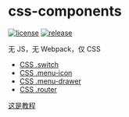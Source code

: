 # css-components
[![license](https://img.shields.io/github/license/ppz-pro/css-components)](https://github.com/ppz-pro/css-components/blob/main/LICENSE)
[![release](https://img.shields.io/github/release/ppz-pro/css-components)](https://github.com/ppz-pro/css-components/releases)

无 JS，无 Webpack，仅 CSS

+ [CSS .switch](https://ppz-pro.github.io/css-components/switch)
+ [CSS .menu-icon](https://ppz-pro.github.io/css-components/menu-icon)
+ [CSS .menu-drawer](https://ppz-pro.github.io/css-components/menu-drawer)
+ [CSS .router](https://ppz-pro.github.io/css-components/router)

[这是教程](https://ppz-pro.github.io/css-components)

